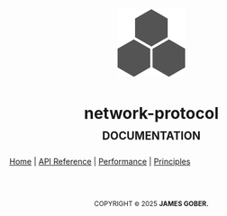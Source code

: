 <div align="center">
    <img width="120px" height="auto" src="https://raw.githubusercontent.com/jamesgober/jamesgober/main/media/icons/hexagon-3.svg" alt="Triple Hexagon">
    <h1>
        <strong>network-protocol</strong>
        <sup>
            <br>
            <sub>DOCUMENTATION</sub>
            <br>
        </sup>
    </h1>
</div>

[Home](../README.md) | 
[API Reference](./API.md) | 
[Performance](./PERFORMANCE.md) | 
[Principles](./PRINCIPLES.md)



<!--
:: COPYRIGHT
============================================================================ -->
<div align="center">
  <br>
  <h2></h2>
  <sup>COPYRIGHT <small>&copy;</small> 2025 <strong>JAMES GOBER.</strong></sup>
</div>
